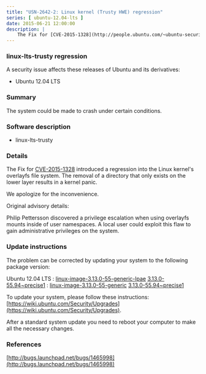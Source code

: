 ```yaml
---
title: "USN-2642-2: Linux kernel (Trusty HWE) regression"
series: [ ubuntu-12.04-lts ]
date: 2015-06-21 12:00:00
description: |
    The Fix for [CVE-2015-1328](http://people.ubuntu.com/~ubuntu-security/cve/CVE-2015-1328) introduced a regression into the Linux kernel&#39;s overlayfs file system. The removal of a directory that only exists on the lower layer results in a kernel panic.
--- 
```

 
### linux-lts-trusty regression

A security issue affects these releases of Ubuntu and its derivatives:

* Ubuntu 12.04 LTS

### Summary

The system could be made to crash under certain conditions. 

### Software description

* linux-lts-trusty 

### Details

The Fix for [CVE-2015-1328](http://people.ubuntu.com/~ubuntu-security/cve/CVE-2015-1328) introduced a regression into the Linux kernel&#39;s overlayfs file system. The removal of a directory that only exists on the lower layer results in a kernel panic.

We apologize for the inconvenience.

Original advisory details:

 Philip Pettersson discovered a privilege escalation when using overlayfs mounts inside of user namespaces. A local user could exploit this flaw to gain administrative privileges on the system. 

### Update instructions

The problem can be corrected by updating your system to the following package version:

Ubuntu 12.04 LTS
 : [linux-image-3.13.0-55-generic-lpae](https://launchpad.net/ubuntu/+source/linux-lts-trusty) <span> [3.13.0-55.94~precise1](https://launchpad.net/ubuntu/+source/linux-lts-trusty/3.13.0-55.94~precise1) </span> 
 : [linux-image-3.13.0-55-generic](https://launchpad.net/ubuntu/+source/linux-lts-trusty) <span> [3.13.0-55.94~precise1](https://launchpad.net/ubuntu/+source/linux-lts-trusty/3.13.0-55.94~precise1) </span> 

To update your system, please follow these instructions: [https://wiki.ubuntu.com/Security/Upgrades](https://wiki.ubuntu.com/Security/Upgrades).

After a standard system update you need to reboot your computer to make all the necessary changes. 

### References

 [http://bugs.launchpad.net/bugs/1465998](http://bugs.launchpad.net/bugs/1465998)
 
